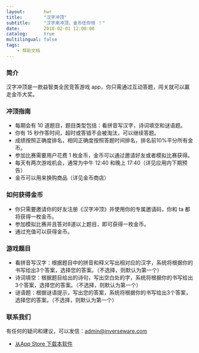 ```yaml
---
layout:       hwr
title:        "汉字冲顶"
subtitle:     "汉字来冲顶，金币任你领 ！"
date:         2018-02-01 12:00:00
catalog:      true
multilingual: false
tags:
    - 帮助文档
---
```


### 简介

   汉字冲顶是一款益智类全民竞答游戏 app，你只需通过互动答题，闯关就可以赢走金币大奖。


### 冲顶指南


* 每期会有 10 道题目，题目类型包括：看拼音写汉字，诗词填空和谜语题。
* 你有 15 秒作答时间，超时或答错不会被淘汰，可以继续答题。
* 成绩按照正确度排名，相同正确度按照答题时间排名，排名前10%平分所有金币。
* 参加比赛需要用户花费 1 枚金币，金币可以通过邀请好友或者模拟比赛获得。
* 每天有两次游戏机会，通常为中午 12:40 和晚上 17:40（详见应用内下期预告）
* 金币可以用来换购商品（详见金币商店）


### 如何获得金币


* 你只需要邀请你的好友注册《汉字冲顶》并使用你的专属邀请码，你和 ta 都将获得一枚金币。
* 参加模拟比赛并且答对8道以上题目，即可获得一枚金币。
* 通过充值可以获得金币。

### 游戏题目


* 看拼音写汉字：根据题目中的拼音和释义写出相对应的汉字，系统将根据你的书写给出3个答案，选择您的答案。（不选择，则默认为第一个）
* 诗词填空：根据题目给出的诗句，写出空白处的字，系统将根据你的书写给出3个答案，选择您的答案。（不选择，则默认为第一个）
* 谜语题：根据谜语提示，写出您的答案，系统将根据你的书写给出3个答案，选择您的答案。（不选择，则默认为第一个）


### 联系我们

有任何的疑问和建议，可以发信：admin@inverseware.com

-  [从App Store 下载本软件][1]

[1]: http://itunes.apple.com/us/app/id1228960496
